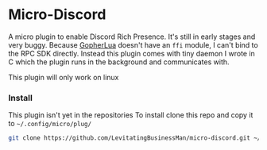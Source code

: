 # Micro-Discord
A micro plugin to enable Discord Rich Presence.
It's still in early stages and very buggy.
Because [GopherLua](https://github.com/yuin/gopher-lua) doesn't have an `ffi` module, I can't bind to the RPC SDK directly.
Instead this plugin comes with tiny daemon I wrote in C which the plugin runs in the background and communicates with.

This plugin will only work on linux

### Install
This plugin isn't yet in the repositories
To install clone this repo and copy it to `~/.config/micro/plug/`
```BASH
git clone https://github.com/LevitatingBusinessMan/micro-discord.git ~/.config/micro/plug/discord
```